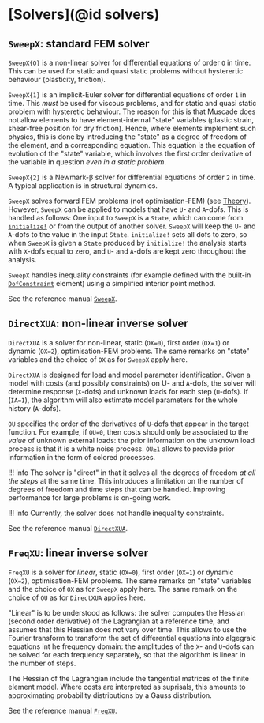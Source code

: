 # [Solvers](@id solvers)

## `SweepX`: standard FEM solver

`SweepX{O}` is a non-linear solver for differential equations of order `O` in time. This can be used for static and quasi static problems without hysterertic behaviour (plasticity, friction).

`SweepX{1}` is an implicit-Euler solver for differential equations of order `1` in time. This *must* be used for viscous problems, and for static and quasi static problem with hysteretic behaviour. The reason for this is that Muscade does not allow elements to have element-internal "state" variables (plastic strain, shear-free position for dry friction). Hence, where elements implement such physics, this is done by introducing the "state" as a degree of freedom of the element, and a corresponding equation.  This equation is the equation of evolution of the "state" variable, which involves the first order derivative of the variable in question *even in a static problem*.

`SweepX{2}` is a Newmark-β solver for differential equations of order `2` in time. A typical application is in structural dynamics. 

`SweepX` solves forward FEM problems (not optimisation-FEM) (see [Theory](@ref)).  However, `SweepX` can be applied to models that have ``U``- and ``A``-dofs. This is handled as follows: One input to `SweepX` is a `State`, which can come from [`initialize!`](@ref) or from the output of another solver. `SweepX` will keep the ``U``- and ``A``-dofs to the value in the input `State`. `initialize!` sets all dofs to zero, so when `SweepX` is given a `State` produced by `initialize!` the analysis starts with ``X``-dofs equal to zero, and ``U``- and ``A``-dofs are kept zero throughout the analysis. 

`SweepX` handles inequality constraints (for example defined with the built-in [`DofConstraint`](@ref) element) using a simplified interior point method.

See the reference manual [`SweepX`](@ref).   

## `DirectXUA`: non-linear inverse solver

`DirectXUA` is a solver for non-linear, static (`OX=0`), first order (`OX=1`) or dynamic (`OX=2`), optimisation-FEM problems. The same remarks on "state" variables and the choice of `OX` as for `SweepX` apply here. 

`DirectXUA` is designed for load and model parameter identification. Given a model with costs (and possibly constraints) on U- and ``A``-dofs, the solver will determine response (``X``-dofs) and unknown loads for each step (``U``-dofs). If (`IA=1`), the algorithm will also estimate model parameters for the whole history (``A``-dofs).

`OU` specifies the order of the derivatives of ``U``-dofs that appear in the target function.  For example, if `OU=0`, then costs should only be associated to the *value* of unknown external loads: the prior information on the unknown load process is that it is a white noise process. `OU≥1` allows to provide prior information in the form of colored processes.  

!!! info
    The solver is "direct" in that it solves all the degrees of freedom *at all the steps* at the same time. This introduces a limitation on the number of degrees of freedom and time steps that can be handled.  Improving performance for large problems is on-going work.

!!! info
    Currently, the solver does not handle inequality constraints.

See the reference manual [`DirectXUA`](@ref).

## `FreqXU`: linear inverse solver

`FreqXU` is a solver for *linear*, static (`OX=0`), first order (`OX=1`) or dynamic (`OX=2`), optimisation-FEM problems. The same remarks on "state" variables and the choice of `OX` as for `SweepX` apply here. The same remark on the choice of `OU` as for `DirectXUA` applies here.

"Linear" is to be understood as follows: the solver computes the Hessian (second order derivative) of the Lagrangian at a reference time, and assumes that this Hessian does not vary over time.  This allows to use the Fourier transform to transform the set of differential equations into algegraic equations int he frequency domain: the amplitudes of the ``X``- and ``U``-dofs can be solved for each frequency separately, so that the algorithm is linear in the number of steps.

The Hessian of the Lagrangian include the tangential matrices of the finite element model.  Where costs are interpreted as suprisals, this amounts to approximating probability distributions by a Gauss distribution.

See the reference manual [`FreqXU`](@ref).
